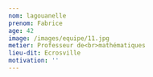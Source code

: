 ```yaml
---
nom: lagouanelle
prenom: Fabrice
age: 42
image: /images/equipe/11.jpg
metier: Professeur de<br>mathématiques
lieu-dit: Ecrosville
motivation: ''
---
```

